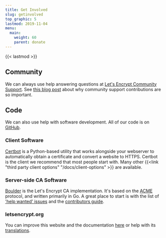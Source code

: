 ```yaml
---
title: Get Involved
slug: getinvolved
top_graphic: 5
lastmod: 2019-11-04
menu:
  main:
    weight: 60
    parent: donate
---
```


{{< lastmod >}}

## Community

We can always use help answering questions at [Let's Encrypt Community Support](https://community.letsencrypt.org/). See [this blog post](/2015/08/13/lets-encrypt-community-support.html) about why community support contributions are so important.

## Code

We can also use help with software development. All of our code is on [GitHub](https://github.com/letsencrypt/).

### Client Software

[Certbot](https://github.com/certbot/certbot) is a Python-based utility that works alongside your webserver to automatically obtain a certificate and convert a website to HTTPS. Certbot is the client we recommend that most people start with. Many other {{<link "third party client options" "/docs/client-options" >}} are available.

### Server-side CA Software

[Boulder](https://github.com/letsencrypt/boulder) is the Let's Encrypt CA implementation. It's based on the [ACME](https://github.com/ietf-wg-acme/acme) protocol, and written primarily in Go. A great place to start is with the list of ['help wanted' issues](https://github.com/letsencrypt/boulder/labels/help%20wanted) and the [contributors guide](https://github.com/letsencrypt/boulder/blob/master/CONTRIBUTING.md).

### letsencrypt.org

You can improve this website and the documentation [here](https://github.com/letsencrypt/website) or help with its [translations](https://github.com/letsencrypt/website/blob/master/TRANSLATION.md).
